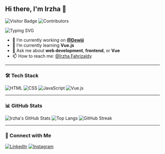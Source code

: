## Hi there, I'm Irzha 👋
![Visitor Badge](https://komarev.com/ghpvc/?username=Arupika&style=flat-square&color=blue)
![Contributors](https://img.shields.io/github/contributors/Arupika/Dewiji?style=flat-square)

<img src="https://readme-typing-svg.demolab.com?font=Fira+Code&pause=1000&color=4B8DF8&width=435&lines=Web+Developer+%7C+Tech+Enthusiast;Always+learning+something+new!" alt="Typing SVG" />

- 🔭 I’m currently working on **[@Dewiji](https://github.com/Arupika/Dewiji)**
- 🌱 I’m currently learning **Vue.js**
- 💬 Ask me about **web development**, **frontend**, or **Vue**
- 📫 How to reach me: [@Irzha Fahrizaldy](https://www.linkedin.com/in/irzha-fahrizaldy-2254a0305/)

---

### 🛠️ Tech Stack
![HTML](https://img.shields.io/badge/-HTML5-E34F26?style=flat&logo=html5&logoColor=white)
![CSS](https://img.shields.io/badge/-CSS3-1572B6?style=flat&logo=css3)
![JavaScript](https://img.shields.io/badge/-JavaScript-F7DF1E?style=flat&logo=javascript&logoColor=black)
![Vue.js](https://img.shields.io/badge/-Vue.js-4FC08D?style=flat&logo=vue.js&logoColor=white)

---

### 📊 GitHub Stats
![Irzha's GitHub Stats](https://github-readme-stats.vercel.app/api?username=Arupika&show_icons=true&theme=radical)
![Top Langs](https://github-readme-stats.vercel.app/api/top-langs/?username=Arupika&layout=compact&theme=radical)
![GitHub Streak](https://streak-stats.demolab.com?user=Arupika&theme=radical&hide_border=false)


---

### 🔗 Connect with Me
[![LinkedIn](https://img.shields.io/badge/-LinkedIn-0A66C2?style=flat&logo=linkedin&logoColor=white)](https://www.linkedin.com/in/irzha-fahrizaldy-2254a0305/)
[![Instagram](https://img.shields.io/badge/-Instagram-E4405F?style=flat&logo=instagram&logoColor=white)](https://www.instagram.com/_irzha_)
